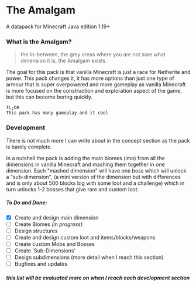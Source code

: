 # The Amalgam


A datapack for Minecraft Java edition 1.19+

### What is the Amalgam?
> the In-between, the grey areas where you are not sure what dimension it is, the Amalgam exists.

The goal for this pack is that vanilla Minecraft is just a race for Netherite and power. This pack changes it, it has more options than just one type of armour that is super overpowered and more gameplay as vanilla Minecraft is more focused on the construction and exploration aspect of the game, but this can become boring quickly. 

```
TL;DR
This pack has many gameplay and it cool
```


<!--
I'm bad a engrish so if someone could rephrase this to be better that would be great
-->

### Development

There is not much more I can write about in the concept section as the pack is barely complete.

In a nutshell the pack is adding the main biomes (imo) from all the dimensions in vanilla Minecraft and mashing them together in one dimension. Each "mashed dimension" will have one boss which will unlock a "sub-dimension", (a mini version of the dimension but with differences and is only about 500 blocks big with some loot and a challenge) which in turn unlocks 1-2 bosses that give rare and custom loot.

##### To Do and Done:

 - [x] Create and design main dimension
 - [ ] Create Biomes *(in progress)*
 - [ ] Design structures
 - [ ] Create and design custom loot and items/blocks/weapons
 - [ ] Create custom Mobs and Bosses
 - [ ] Create 'Sub-Dimensions'
 - [ ] Design subdimensions (more detail when I reach this section)
 - [ ] Bugfixes and updates

##### *this list will be evaluated more on when I reach each development section*

<!--
here is notes on how to do foldable sections

```
<details>
<summary><b>My section header in bold</b></summary>

Any folded content here. It requires an empty line just above it.

</details>
```

-->
